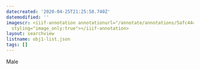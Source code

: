 ```yaml
---
datecreated: '2020-04-25T21:25:58.740Z'
datemodified: ''
imagescr: <iiif-annotation annotationurl="/annotate/annotations/5afc44c4-873b-11ea-a1aa-5254008afee6.json"
  styling="image_only:true"></iiif-annotation>
layout: searchview
listname: obj1-list.json
tags: []
---
```

Male